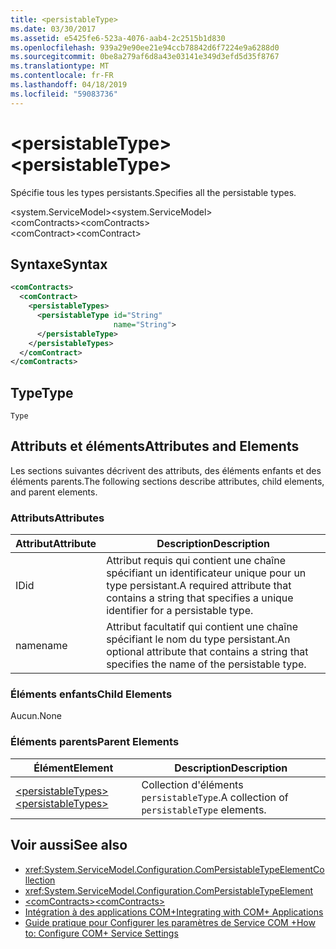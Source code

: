```yaml
---
title: <persistableType>
ms.date: 03/30/2017
ms.assetid: e5425fe6-523a-4076-aab4-2c2515b1d830
ms.openlocfilehash: 939a29e90ee21e94ccb78842d6f7224e9a6288d0
ms.sourcegitcommit: 0be8a279af6d8a43e03141e349d3efd5d35f8767
ms.translationtype: MT
ms.contentlocale: fr-FR
ms.lasthandoff: 04/18/2019
ms.locfileid: "59083736"
---
```

# <a name="persistabletype"></a><span data-ttu-id="59453-101">\<persistableType></span><span class="sxs-lookup"><span data-stu-id="59453-101">\<persistableType></span></span>
<span data-ttu-id="59453-102">Spécifie tous les types persistants.</span><span class="sxs-lookup"><span data-stu-id="59453-102">Specifies all the persistable types.</span></span>  
  
 <span data-ttu-id="59453-103">\<system.ServiceModel></span><span class="sxs-lookup"><span data-stu-id="59453-103">\<system.ServiceModel></span></span>  
<span data-ttu-id="59453-104">\<comContracts></span><span class="sxs-lookup"><span data-stu-id="59453-104">\<comContracts></span></span>  
<span data-ttu-id="59453-105">\<comContract></span><span class="sxs-lookup"><span data-stu-id="59453-105">\<comContract></span></span>  
  
## <a name="syntax"></a><span data-ttu-id="59453-106">Syntaxe</span><span class="sxs-lookup"><span data-stu-id="59453-106">Syntax</span></span>  
  
```xml  
<comContracts>
  <comContract>
    <persistableTypes>
      <persistableType id="String"
                       name="String">
      </persistableType>
    </persistableTypes>
  </comContract>
</comContracts>
```  
  
## <a name="type"></a><span data-ttu-id="59453-107">Type</span><span class="sxs-lookup"><span data-stu-id="59453-107">Type</span></span>  
 `Type`  
  
## <a name="attributes-and-elements"></a><span data-ttu-id="59453-108">Attributs et éléments</span><span class="sxs-lookup"><span data-stu-id="59453-108">Attributes and Elements</span></span>  
 <span data-ttu-id="59453-109">Les sections suivantes décrivent des attributs, des éléments enfants et des éléments parents.</span><span class="sxs-lookup"><span data-stu-id="59453-109">The following sections describe attributes, child elements, and parent elements.</span></span>  
  
### <a name="attributes"></a><span data-ttu-id="59453-110">Attributs</span><span class="sxs-lookup"><span data-stu-id="59453-110">Attributes</span></span>  
  
|<span data-ttu-id="59453-111">Attribut</span><span class="sxs-lookup"><span data-stu-id="59453-111">Attribute</span></span>|<span data-ttu-id="59453-112">Description</span><span class="sxs-lookup"><span data-stu-id="59453-112">Description</span></span>|  
|---------------|-----------------|  
|<span data-ttu-id="59453-113">ID</span><span class="sxs-lookup"><span data-stu-id="59453-113">id</span></span>|<span data-ttu-id="59453-114">Attribut requis qui contient une chaîne spécifiant un identificateur unique pour un type persistant.</span><span class="sxs-lookup"><span data-stu-id="59453-114">A required attribute that contains a string that specifies a unique identifier for a persistable type.</span></span>|  
|<span data-ttu-id="59453-115">name</span><span class="sxs-lookup"><span data-stu-id="59453-115">name</span></span>|<span data-ttu-id="59453-116">Attribut facultatif qui contient une chaîne spécifiant le nom du type persistant.</span><span class="sxs-lookup"><span data-stu-id="59453-116">An optional attribute that contains a string that specifies the name of the persistable type.</span></span>|  
  
### <a name="child-elements"></a><span data-ttu-id="59453-117">Éléments enfants</span><span class="sxs-lookup"><span data-stu-id="59453-117">Child Elements</span></span>  
 <span data-ttu-id="59453-118">Aucun.</span><span class="sxs-lookup"><span data-stu-id="59453-118">None</span></span>  
  
### <a name="parent-elements"></a><span data-ttu-id="59453-119">Éléments parents</span><span class="sxs-lookup"><span data-stu-id="59453-119">Parent Elements</span></span>  
  
|<span data-ttu-id="59453-120">Élément</span><span class="sxs-lookup"><span data-stu-id="59453-120">Element</span></span>|<span data-ttu-id="59453-121">Description</span><span class="sxs-lookup"><span data-stu-id="59453-121">Description</span></span>|  
|-------------|-----------------|  
|[<span data-ttu-id="59453-122">\<persistableTypes></span><span class="sxs-lookup"><span data-stu-id="59453-122">\<persistableTypes></span></span>](../../../../../docs/framework/configure-apps/file-schema/wcf/persistabletypes.md)|<span data-ttu-id="59453-123">Collection d'éléments `persistableType`.</span><span class="sxs-lookup"><span data-stu-id="59453-123">A collection of `persistableType` elements.</span></span>|  
  
## <a name="see-also"></a><span data-ttu-id="59453-124">Voir aussi</span><span class="sxs-lookup"><span data-stu-id="59453-124">See also</span></span>

- <xref:System.ServiceModel.Configuration.ComPersistableTypeElementCollection>
- <xref:System.ServiceModel.Configuration.ComPersistableTypeElement>
- [<span data-ttu-id="59453-125">\<comContracts></span><span class="sxs-lookup"><span data-stu-id="59453-125">\<comContracts></span></span>](../../../../../docs/framework/configure-apps/file-schema/wcf/comcontracts.md)
- [<span data-ttu-id="59453-126">Intégration à des applications COM+</span><span class="sxs-lookup"><span data-stu-id="59453-126">Integrating with COM+ Applications</span></span>](../../../../../docs/framework/wcf/feature-details/integrating-with-com-plus-applications.md)
- [<span data-ttu-id="59453-127">Guide pratique pour Configurer les paramètres de Service COM +</span><span class="sxs-lookup"><span data-stu-id="59453-127">How to: Configure COM+ Service Settings</span></span>](../../../../../docs/framework/wcf/feature-details/how-to-configure-com-service-settings.md)
